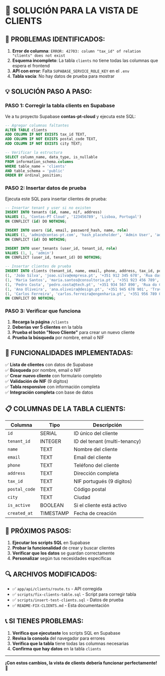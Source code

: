 # 🔧 SOLUCIÓN PARA LA VISTA DE CLIENTS

## 🚨 **PROBLEMAS IDENTIFICADOS:**

1. **Error de columna**: `ERROR: 42703: column "tax_id" of relation "clients" does not exist`
2. **Esquema incompleto**: La tabla `clients` no tiene todas las columnas que espera el frontend
3. **API con error**: Falta `SUPABASE_SERVICE_ROLE_KEY` en el `.env`
4. **Tabla vacía**: No hay datos de prueba para mostrar

## 💡 **SOLUCIÓN PASO A PASO:**

### **PASO 1: Corregir la tabla clients en Supabase**

Ve a tu proyecto Supabase **contas-pt-cloud** y ejecuta este SQL:

```sql
-- Agregar columnas faltantes
ALTER TABLE clients 
ADD COLUMN IF NOT EXISTS tax_id TEXT,
ADD COLUMN IF NOT EXISTS postal_code TEXT,
ADD COLUMN IF NOT EXISTS city TEXT;

-- Verificar la estructura
SELECT column_name, data_type, is_nullable
FROM information_schema.columns 
WHERE table_name = 'clients' 
AND table_schema = 'public'
ORDER BY ordinal_position;
```

### **PASO 2: Insertar datos de prueba**

Ejecuta este SQL para insertar clientes de prueba:

```sql
-- Insertar tenant y user si no existen
INSERT INTO tenants (id, name, nif, address) 
VALUES (1, 'Contas-PT Cloud', '123456789', 'Lisboa, Portugal')
ON CONFLICT (id) DO NOTHING;

INSERT INTO users (id, email, password_hash, name, role) 
VALUES (1, 'admin@contas-pt.com', 'hash_placeholder', 'Admin User', 'admin')
ON CONFLICT (id) DO NOTHING;

INSERT INTO user_tenants (user_id, tenant_id, role) 
VALUES (1, 1, 'admin')
ON CONFLICT (user_id, tenant_id) DO NOTHING;

-- Insertar clientes de prueba
INSERT INTO clients (tenant_id, name, email, phone, address, tax_id, postal_code, city, is_active) VALUES
(1, 'João Silva', 'joao.silva@empresa.pt', '+351 912 345 678', 'Rua das Flores, 123', '123456789', '1000-001', 'Lisboa', true),
(1, 'Maria Santos', 'maria.santos@consultoria.pt', '+351 923 456 789', 'Avenida da Liberdade, 456', '987654321', '4000-001', 'Porto', true),
(1, 'Pedro Costa', 'pedro.costa@tech.pt', '+351 934 567 890', 'Rua do Comércio, 789', '456789123', '3000-001', 'Coimbra', true),
(1, 'Ana Oliveira', 'ana.oliveira@design.pt', '+351 945 678 901', 'Travessa dos Artistas, 321', '789123456', '2000-001', 'Santarém', true),
(1, 'Carlos Ferreira', 'carlos.ferreira@engenharia.pt', '+351 956 789 012', 'Largo da Universidade, 654', '321654987', '5000-001', 'Braga', true)
ON CONFLICT DO NOTHING;
```

### **PASO 3: Verificar que funciona**

1. **Recarga la página** `/clients`
2. **Deberías ver 5 clientes** en la tabla
3. **Prueba el botón "Novo Cliente"** para crear un nuevo cliente
4. **Prueba la búsqueda** por nombre, email o NIF

## 🎯 **FUNCIONALIDADES IMPLEMENTADAS:**

✅ **Lista de clientes** con datos de Supabase  
✅ **Búsqueda** por nombre, email o NIF  
✅ **Crear nuevo cliente** con formulario completo  
✅ **Validación de NIF** (9 dígitos)  
✅ **Tabla responsive** con información completa  
✅ **Integración completa** con base de datos  

## 📋 **COLUMNAS DE LA TABLA CLIENTS:**

| Columna | Tipo | Descripción |
|---------|------|-------------|
| `id` | SERIAL | ID único del cliente |
| `tenant_id` | INTEGER | ID del tenant (multi-tenancy) |
| `name` | TEXT | Nombre del cliente |
| `email` | TEXT | Email del cliente |
| `phone` | TEXT | Teléfono del cliente |
| `address` | TEXT | Dirección completa |
| `tax_id` | TEXT | NIF portugués (9 dígitos) |
| `postal_code` | TEXT | Código postal |
| `city` | TEXT | Ciudad |
| `is_active` | BOOLEAN | Si el cliente está activo |
| `created_at` | TIMESTAMP | Fecha de creación |

## 🚀 **PRÓXIMOS PASOS:**

1. **Ejecutar los scripts SQL** en Supabase
2. **Probar la funcionalidad** de crear y buscar clientes
3. **Verificar que los datos** se guardan correctamente
4. **Personalizar** según tus necesidades específicas

## 🔍 **ARCHIVOS MODIFICADOS:**

- ✅ `app/api/clients/route.ts` - API corregida
- ✅ `scripts/fix-clients-table.sql` - Script para corregir tabla
- ✅ `scripts/insert-test-clients.sql` - Datos de prueba
- ✅ `README-FIX-CLIENTS.md` - Esta documentación

## 📞 **SI TIENES PROBLEMAS:**

1. **Verifica que ejecutaste** los scripts SQL en Supabase
2. **Revisa la consola** del navegador para errores
3. **Verifica que la tabla** tiene todas las columnas necesarias
4. **Confirma que hay datos** en la tabla `clients`

---

**¡Con estos cambios, la vista de clients debería funcionar perfectamente!** 🎉




